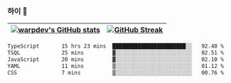 
### 하이 👋
[![warpdev's GitHub stats](https://github-readme-stats.vercel.app/api?username=warpdev&show_icons=true&theme=vue-dark)](#) |[![GitHub Streak](https://github-readme-streak-stats.herokuapp.com/?user=warpdev&theme=dark)](#)
--- | --- |
<!--START_SECTION:waka-->

```txt
TypeScript       15 hrs 23 mins  ███████████████████████░░   92.40 %
TSQL             25 mins         ▓░░░░░░░░░░░░░░░░░░░░░░░░   02.51 %
JavaScript       20 mins         ▓░░░░░░░░░░░░░░░░░░░░░░░░   02.10 %
YAML             11 mins         ▒░░░░░░░░░░░░░░░░░░░░░░░░   01.12 %
CSS              7 mins          ▒░░░░░░░░░░░░░░░░░░░░░░░░   00.76 %
```

<!--END_SECTION:waka-->

<!--
**warpdev/warpdev** is a ✨ _special_ ✨ repository because its `README.md` (this file) appears on your GitHub profile.

Here are some ideas to get you started:

- 🔭 I’m currently working on ...
- 🌱 I’m currently learning ...
- 👯 I’m looking to collaborate on ...
- 🤔 I’m looking for help with ...
- 💬 Ask me about ...
- 📫 How to reach me: ...
- 😄 Pronouns: ...
- ⚡ Fun fact: ...
-->
